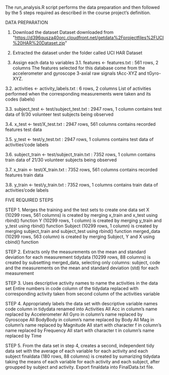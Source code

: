 The run_analysis.R script performs the data preparation and then followed by the 5 steps required as described in the course project’s definition.

DATA PREPARATION
1. Download the dataset 
Dataset downloaded from "https://d396qusza40orc.cloudfront.net/getdata%2Fprojectfiles%2FUCI%20HAR%20Dataset.zip"

2. Extracted the dataset under the folder called UCI HAR Dataset

3. Assign each data to variables
3.1. features <- features.txt : 561 rows, 2 columns
The features selected for this database come from the accelerometer and gyroscope 3-axial raw signals tAcc-XYZ and tGyro-XYZ.

3.2. activities <- activity_labels.txt : 6 rows, 2 columns
List of activities performed when the corresponding measurements were taken and its codes (labels)

3.3. subject_test <- test/subject_test.txt : 2947 rows, 1 column
contains test data of 9/30 volunteer test subjects being observed

3.4. x_test <- test/X_test.txt : 2947 rows, 561 columns
contains recorded features test data

3.5. y_test <- test/y_test.txt : 2947 rows, 1 columns
contains test data of activities’code labels

3.6. subject_train <- test/subject_train.txt : 7352 rows, 1 column
contains train data of 21/30 volunteer subjects being observed

3.7. x_train <- test/X_train.txt : 7352 rows, 561 columns
contains recorded features train data

3.8. y_train <- test/y_train.txt : 7352 rows, 1 columns
contains train data of activities’code labels


FIVE REQUIRED STEPS

STEP 1. Merges the training and the test sets to create one data set
X (10299 rows, 561 columns) is created by merging x_train and x_test using rbind() function
Y (10299 rows, 1 column) is created by merging y_train and y_test using rbind() function
Subject (10299 rows, 1 column) is created by merging subject_train and subject_test using rbind() function
merged_data (10299 rows, 563 column) is created by merging Subject, Y and X using cbind() function

STEP 2. Extracts only the measurements on the mean and standard deviation for each measurement
tidydata (10299 rows, 88 columns) is created by subsetting merged_data, selecting only columns: subject, code and the measurements on the mean and standard deviation (std) for each measurement

STEP 3. Uses descriptive activity names to name the activities in the data set
Entire numbers in code column of the tidydata replaced with corresponding activity taken from second column of the activities variable

STEP 4. Appropriately labels the data set with descriptive variable names
code column in tidydata renamed into Activities
All Acc in column’s name replaced by Accelerometer
All Gyro in column’s name replaced by Gyroscope
All BodyBody in column’s name replaced by Body
All Mag in column’s name replaced by Magnitude
All start with character f in column’s name replaced by Frequency
All start with character t in column’s name replaced by Time

STEP 5. From the data set in step 4, creates a second, independent tidy data set with the average of each variable for each activity and each subject
finaldata (180 rows, 88 columns) is created by sumarizing tidydata taking the means of each variable for each activity and each subject, after groupped by subject and activity.
Export finaldata into FinalData.txt file.
